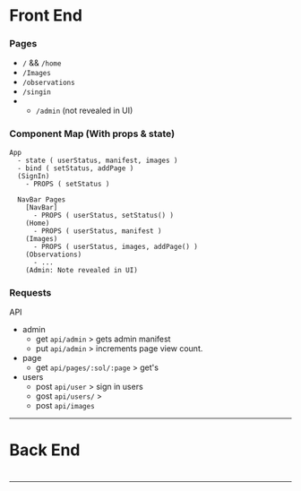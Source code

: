 # Front End

### Pages
- `/` && `/home`
- `/Images`
- `/observations`
- `/singin`
- * `/admin` (not revealed in UI)

### Component Map (With props & state)
```
App
  - state ( userStatus, manifest, images )
  - bind ( setStatus, addPage )
  (SignIn)
    - PROPS ( setStatus )

  NavBar Pages    
    [NavBar]
      - PROPS ( userStatus, setStatus() )
    (Home)
      - PROPS ( userStatus, manifest )
    (Images)
      - PROPS ( userStatus, images, addPage() )
    (Observations)
      - ...
    (Admin: Note revealed in UI)
```
### Requests

API
- admin
  - get `api/admin` > gets admin manifest
  - put `api/admin` > increments page view count.  
- page
  - get `api/pages/:sol/:page` > get's
- users
  - post `api/user` > sign in users
  - gost `api/users/` >
  - post `api/images`

----

# Back End

#

----
